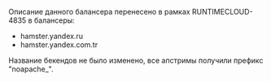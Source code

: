 Описание данного балансера перенесено в рамках RUNTIMECLOUD-4835 в балансеры:
- hamster.yandex.ru
- hamster.yandex.com.tr

Название бекендов не было изменено, все апстримы получили префикс "noapache_".
